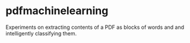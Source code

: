 # pdfmachinelearning
Experiments on extracting contents of a PDF as blocks of words and and intelligently classifying them. 
